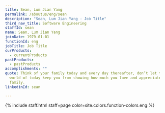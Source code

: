 ```yaml
---
title: Sean, Lum Jian Yang
permalink: /aboutus/eng/sean
description: "Sean, Lum Jian Yang - Job Title"
third_nav_title: Software Engineering
staffId: sean
name: Sean, Lum Jian Yang
joinDate: 1970-01-01
functionId: eng
jobTitle: Job Title
curProducts:
  - currentProducts
pastProducts:
  - pastProducts
accomplishments: ""
quote: Think of your family today and every day thereafter, don’t let the busy
  world of today keep you from showing how much you love and appreciate your
  family.
linkedinId: sean

---
```


{% include staff.html staff=page color=site.colors.function-colors.eng %}
